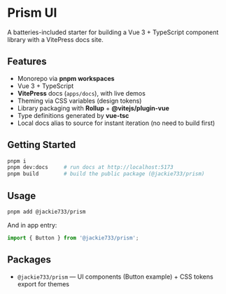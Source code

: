 # Prism UI

A batteries-included starter for building a Vue 3 + TypeScript component library with a VitePress docs site.

## Features

- Monorepo via **pnpm workspaces**
- Vue 3 + TypeScript
- **VitePress** docs (`apps/docs`), with live demos
- Theming via CSS variables (design tokens)
- Library packaging with **Rollup** + **@vitejs/plugin-vue**
- Type definitions generated by **vue-tsc**
- Local docs alias to source for instant iteration (no need to build first)

## Getting Started

```bash
pnpm i
pnpm dev:docs     # run docs at http://localhost:5173
pnpm build        # build the public package (@jackie733/prism)
```

## Usage

```bash
pnpm add @jackie733/prism
```

And in app entry:

```ts
import { Button } from '@jackie733/prism';
```

## Packages

- `@jackie733/prism` — UI components (Button example) + CSS tokens export for themes
